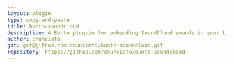```yaml
---
layout: plugin
type: copy-and-paste
title: bunto-soundcloud
description: A Bunto plug-in for embedding SoundCloud sounds in your Liquid templates.
author: cnunciato
git: git@github.com:cnunciato/bunto-soundcloud.git
repository: https://github.com/cnunciato/bunto-soundcloud
---
```

